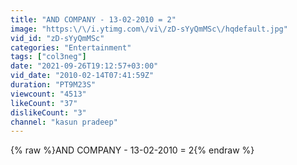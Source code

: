 ```yaml
---
title: "AND COMPANY - 13-02-2010 = 2"
image: "https:\/\/i.ytimg.com\/vi\/zD-sYyQmMSc\/hqdefault.jpg"
vid_id: "zD-sYyQmMSc"
categories: "Entertainment"
tags: ["col3neg"]
date: "2021-09-26T19:12:57+03:00"
vid_date: "2010-02-14T07:41:59Z"
duration: "PT9M23S"
viewcount: "4513"
likeCount: "37"
dislikeCount: "3"
channel: "kasun pradeep"
---
```

{% raw %}AND COMPANY - 13-02-2010 = 2{% endraw %}
